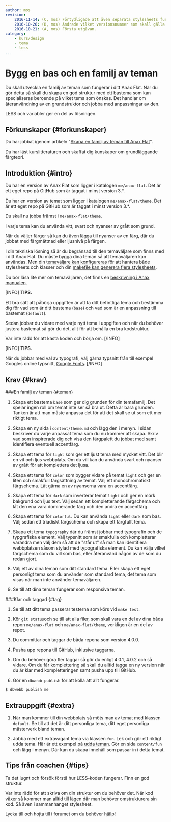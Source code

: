 ```yaml
---
author: mos
revision:
    2016-11-14: (C, mos) Förtydligade att även separata stylesheets fungerar.
    2016-10-26: (B, mos) Ändrade vilket versionsnummer som skall gälla.
    2016-10-21: (A, mos) Första utgåvan.
category:
    - kurs/design
    - tema
    - less
...
```

Bygg en bas och en familj av teman
===================================

Du skall utveckla en familj av teman som fungerar i ditt Anax Flat. När du gör detta så skall du skapa en god struktur med ett bastema som kan specialiseras beroende på vilket tema som önskas. Det handlar om återanvändning av en grundstruktor och jobba med anpassningar av den.

LESS och variabler ger en del av lösningen.

<!--more-->



Förkunskaper {#forkunskaper}
-----------------------

Du har jobbat igenom artikeln "[Skapa en familj av teman till Anax Flat](kunskap/skapa-en-familj-av-teman-till-anax-flat)".

Du har läst kurslitteraturen och skaffat dig kunskaper om grundläggande färgteori.



Introduktion {#intro}
-----------------------

Du har en version av Anax Flat som ligger i katalogen `me/anax-flat`. Det är ett eget repo på GitHub som är taggat i minst version 3.\*.

Du har en version av temat som ligger i katalogen `me/anax-flat/theme`. Det är ett eget repo på GitHub som är taggat i minst version 3.\*.

Du skall nu jobba främst i `me/anax-flat/theme`.

I varje tema kan du använda vitt, svart och nyanser av grått som grund.

När du väljer färger så kan du även lägga till nyanser av en färg, där du jobbat med färgmättnad eller ljusnivå på färgen.

I din tekniska lösning så är du begränsad till den temaväljare som finns med i ditt Anax Flat. Du måste bygga dina teman så att temaväljaren kan användas. Men din [temaväljare kan konfigureras](t/5923) för att hantera både stylesheets och klasser och din [makefile kan generera flera stylesheets](t/5922).

Du bör läsa lite mer om temaväljaren, det finns en [beskrivning i Anax manualen](anax).

[INFO]
**TIPS.**

Ett bra sätt att påbörja uppgiften är att ta ditt befintliga tema och bestämma dig för vad som är ditt bastema (`base`) och vad som är en anpassning till bastemat (`default`).

Sedan jobbar du vidare med varje nytt tema i uppgiften och när du behöver justera bastemat så gör du det, allt för att behålla en bra kodstruktur.

Var inte rädd för att kasta koden och börja om.
[/INFO]


[INFO]
**TIPS.**

När du jobbar med val av typografi, välj gärna typsnitt från till exempel Googles online typsnitt, [Google Fonts](https://fonts.google.com/).
[/INFO]



Krav {#krav}
-----------------------



###En familj av teman {#teman}

1. Skapa ett bastema `base` som ger dig grunden för din temafamilj. Det spelar ingen roll om temat inte ser så bra ut. Detta är bara grunden. Tanken är att man måste anpassa det för att det skall se ut som ett mer riktigt tema.

1. Skapa en ny sida i `content/theme.md` och lägg den i menyn. I sidan beskriver du varje anpassat tema som du nu kommer att skapa. Skriv vad som inspirerade dig och visa den färgpalett du jobbat med samt identifiera eventuell accentfärg.

1. Skapa ett tema för `light` som ger ett ljust tema med mycket vitt. Det blir en vit och ljus webbplats. Om du vill kan du använda svart och nyanser av grått för att komplettera det ljusa. 

1. Skapa ett tema för `color` som bygger vidare på temat `light` och ger en liten och smakfull färgsättning av temat. Välj ett monochromatiskt färgschema. Låt gärna en av nyanserna vara en accentfärg.

1. Skapa ett tema för `dark` som inverterar temat `light` och ger en mörk bakgrund och ljus text. Välj sedan ett kompletterande färgschema och låt den ena vara dominerande färg och den andra en accentfärg.

1. Skapa ett tema för `colorful`. Du kan använda `light` eller `dark` som bas. Välj sedan ett triadiskt färgschema och skapa ett färgfullt tema.

1. Skapa ett tema `typography` där du främst jobbar med typografin och de typgrafiska element. Välj typsnitt som är smakfulla och kompletterar varandra men välj dem så att de "står ut" så man kan identifiera webbplatsen såsom stylad med typografiska element. Du kan välja vilket färgschema som du vill som bas, eller återanvänd någon av de som du redan gjort.

1. Välj ett av dina teman som ditt standard tema. Eller skapa ett eget personligt tema som du använder som standard tema, det tema som visas när man inte använder temaväljaren.

1. Se till att dina teman fungerar som responsiva teman.



###Klar och taggad {#tag}

1. Se till att ditt tema passerar testerna som körs vid `make test`.

1. Kör `git status`och se till att alla filer, som skall vara en del av dina båda repon `me/anax-flat` och `me/anax-flat/theme`, verkligen är en del av repot.

1. Du committar och taggar de båda repona som version 4.0.0.

1. Pusha upp repona till GitHub, inklusive taggarna.

1. Om du behöver göra fler taggar så gör du enligt 4.0.1, 4.0.2 och så vidare. Om du får komplettering så skall du alltid tagga en ny version när du är klar med kompletteringen samt pusha upp till GitHub.

1. Gör en `dbwebb publish` för att kolla att allt fungerar.

```bash
$ dbwebb publish me
```



Extrauppgift {#extra}
-----------------------

1. När man kommer till din webbplats så möts man av temat med klassen `default`. Se till att det är ditt personliga tema, ditt eget personliga mästerverk bland teman.

1. Jobba med ett extravagant tema via klassen `fun`. Lek och gör ett riktigt udda tema. Här är ett exempel på [udda teman](t/5663). Gör en sida `content/fun` och lägg i menyn. Där kan du skapa innehåll som passar in i detta temat.



Tips från coachen {#tips}
-----------------------

Ta det lugnt och försök förstå hur LESS-koden fungerar. Finn en god struktur.

Var inte rädd för att skriva om din struktur om du behöver det. När kod växer så kommer man alltid till lägen där man behöver omstrukturera sin kod. Så även i sammanhanget stylesheet.

Lycka till och hojta till i forumet om du behöver hjälp!
